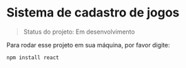 <h1> Sistema de cadastro de jogos</h1>


> Status do projeto: Em desenvolvimento

Para rodar esse projeto em sua máquina, por favor digite:


```
npm install react
```
